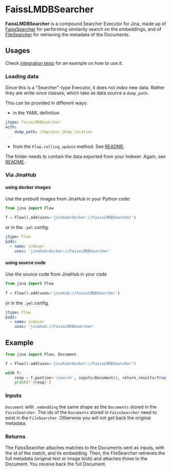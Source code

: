 # FaissLMDBSearcher

**FaissLMDBSearcher** is a compound Searcher Executor for Jina, made up of [FaissSearcher](../../FaissSearcher) for performing similarity search on the embeddings, and of [FileSearcher](../../keyvalue/FileSearcher) for retrieving the metadata of the Documents. 





## Usages

Check [integration tests](../../../../../tests/integration/lmdb_dump_reload) for an example on how to use it.

### Loading data

Since this is a "Searcher"-type Executor, it does not _index_ new data. Rather they are write-once classes, which take as data source a `dump_path`. 

This can be provided in different ways:

- in the YAML definition
  
```yaml
jtype: FaissLMDBSearcher
with:
    dump_path: /tmp/your_dump_location
...
```

- from the `Flow.rolling_update` method. See [README](../../../../../README.md).

The folder needs to contain the data exported from your Indexer. Again, see [README](../../../../../README.md).

### Via JinaHub

#### using docker images
Use the prebuilt images from JinaHub in your Python code: 

```python
from jina import Flow
	
f = Flow().add(uses='jinahub+docker://FaissLMDBSearcher')
```

or in the `.yml` config.
	
```yaml
jtype: Flow
pods:
  - name: indexer
    uses: 'jinahub+docker://FaissLMDBSearcher'
```

#### using source code
Use the source code from JinaHub in your code

```python
from jina import Flow
	
f = Flow().add(uses='jinahub://FaissLMDBSearcher')
```

or in the `.yml` config.

```yaml
jtype: Flow
pods:
  - name: indexer
    uses: 'jinahub://FaissLMDBSearcher'
```


## Example 


```python
from jina import Flow, Document

f = Flow().add(uses='jinahub+docker://FaissLMDBSearcher')

with f:
    resp = f.post(on='/search', inputs=Document(), return_results=True)
    print(f'{resp}')
```

### Inputs 

`Document` with `.embedding` the same shape as the `Documents` stored in the `FaissSearcher`. The ids of the `Documents` stored in `FaissSearcher` need to exist in the `FileSearcher`. Otherwise you will not get back the original metadata. 

### Returns

The FaissSearcher attaches matches to the Documents sent as inputs, with the id of the match, and its embedding.
Then, the FileSearcher retrieves the full metadata (original text or image blob) and attaches those to the Document.
You receive back the full Document.


